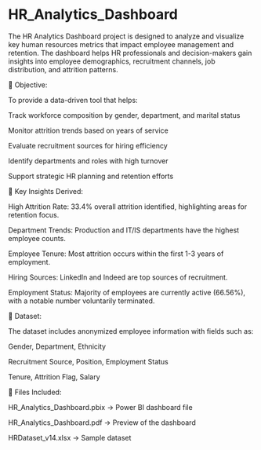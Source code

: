# HR_Analytics_Dashboard

The HR Analytics Dashboard project is designed to analyze and visualize key human resources metrics that impact employee management and retention. The dashboard helps HR professionals and decision-makers gain insights into employee demographics, recruitment channels, job distribution, and attrition patterns.

🎯 Objective:

To provide a data-driven tool that helps:

Track workforce composition by gender, department, and marital status

Monitor attrition trends based on years of service

Evaluate recruitment sources for hiring efficiency

Identify departments and roles with high turnover

Support strategic HR planning and retention efforts

📌 Key Insights Derived:

High Attrition Rate: 33.4% overall attrition identified, highlighting areas for retention focus.

Department Trends: Production and IT/IS departments have the highest employee counts.

Employee Tenure: Most attrition occurs within the first 1-3 years of employment.

Hiring Sources: LinkedIn and Indeed are top sources of recruitment.

Employment Status: Majority of employees are currently active (66.56%), with a notable number voluntarily terminated.

📂 Dataset:

The dataset includes anonymized employee information with fields such as:

Gender, Department, Ethnicity

Recruitment Source, Position, Employment Status

Tenure, Attrition Flag, Salary

📁 Files Included:

HR_Analytics_Dashboard.pbix → Power BI dashboard file

HR_Analytics_Dashboard.pdf → Preview of the dashboard

HRDataset_v14.xlsx → Sample dataset


